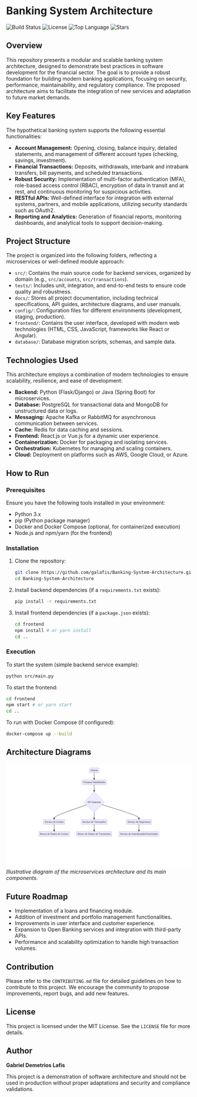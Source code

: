 # Banking System Architecture

![Build Status](https://img.shields.io/badge/build-passing-brightgreen)
![License](https://img.shields.io/badge/license-MIT-blue)
![Top Language](https://img.shields.io/github/languages/top/galafis/Banking-System-Architecture?color=blue)
![Stars](https://img.shields.io/github/stars/galafis/Banking-System-Architecture?style=social)

## Overview

This repository presents a modular and scalable banking system architecture, designed to demonstrate best practices in software development for the financial sector. The goal is to provide a robust foundation for building modern banking applications, focusing on security, performance, maintainability, and regulatory compliance. The proposed architecture aims to facilitate the integration of new services and adaptation to future market demands.

## Key Features

The hypothetical banking system supports the following essential functionalities:

*   **Account Management:** Opening, closing, balance inquiry, detailed statements, and management of different account types (checking, savings, investment).
*   **Financial Transactions:** Deposits, withdrawals, interbank and intrabank transfers, bill payments, and scheduled transactions.
*   **Robust Security:** Implementation of multi-factor authentication (MFA), role-based access control (RBAC), encryption of data in transit and at rest, and continuous monitoring for suspicious activities.
*   **RESTful APIs:** Well-defined interface for integration with external systems, partners, and mobile applications, utilizing security standards such as OAuth2.
*   **Reporting and Analytics:** Generation of financial reports, monitoring dashboards, and analytical tools to support decision-making.

## Project Structure

The project is organized into the following folders, reflecting a microservices or well-defined module approach:

*   `src/`: Contains the main source code for backend services, organized by domain (e.g., `src/accounts`, `src/transactions`).
*   `tests/`: Includes unit, integration, and end-to-end tests to ensure code quality and robustness.
*   `docs/`: Stores all project documentation, including technical specifications, API guides, architecture diagrams, and user manuals.
*   `config/`: Configuration files for different environments (development, staging, production).
*   `frontend/`: Contains the user interface, developed with modern web technologies (HTML, CSS, JavaScript, frameworks like React or Angular).
*   `database/`: Database migration scripts, schemas, and sample data.

## Technologies Used

This architecture employs a combination of modern technologies to ensure scalability, resilience, and ease of development:

*   **Backend:** Python (Flask/Django) or Java (Spring Boot) for microservices.
*   **Database:** PostgreSQL for transactional data and MongoDB for unstructured data or logs.
*   **Messaging:** Apache Kafka or RabbitMQ for asynchronous communication between services.
*   **Cache:** Redis for data caching and sessions.
*   **Frontend:** React.js or Vue.js for a dynamic user experience.
*   **Containerization:** Docker for packaging and isolating services.
*   **Orchestration:** Kubernetes for managing and scaling containers.
*   **Cloud:** Deployment on platforms such as AWS, Google Cloud, or Azure.

## How to Run

### Prerequisites

Ensure you have the following tools installed in your environment:

*   Python 3.x
*   pip (Python package manager)
*   Docker and Docker Compose (optional, for containerized execution)
*   Node.js and npm/yarn (for the frontend)

### Installation

1.  Clone the repository:
    ```bash
    git clone https://github.com/galafis/Banking-System-Architecture.git
    cd Banking-System-Architecture
    ```
2.  Install backend dependencies (if a `requirements.txt` exists):
    ```bash
    pip install -r requirements.txt
    ```
3.  Install frontend dependencies (if a `package.json` exists):
    ```bash
    cd frontend
    npm install # or yarn install
    cd ..
    ```

### Execution

To start the system (simple backend service example):

```bash
python src/main.py
```

To start the frontend:

```bash
cd frontend
npm start # or yarn start
cd ..
```

To run with Docker Compose (if configured):

```bash
docker-compose up --build
```

## Architecture Diagrams

![Architecture Diagram](docs/architecture_diagram.png)
*Illustrative diagram of the microservices architecture and its main components.*

## Future Roadmap

*   Implementation of a loans and financing module.
*   Addition of investment and portfolio management functionalities.
*   Improvements in user interface and customer experience.
*   Expansion to Open Banking services and integration with third-party APIs.
*   Performance and scalability optimization to handle high transaction volumes.

## Contribution

Please refer to the `CONTRIBUTING.md` file for detailed guidelines on how to contribute to this project. We encourage the community to propose improvements, report bugs, and add new features.

## License

This project is licensed under the MIT License. See the `LICENSE` file for more details.

## Author

**Gabriel Demetrios Lafis**

This project is a demonstration of software architecture and should not be used in production without proper adaptations and security and compliance validations.
